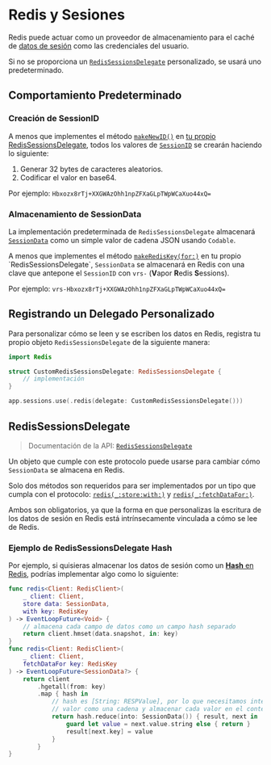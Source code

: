 # Redis y Sesiones

Redis puede actuar como un proveedor de almacenamiento para el caché de [datos de sesión](../advanced/sessions.md#session-data) como las credenciales del usuario.

Si no se proporciona un [`RedisSessionsDelegate`](https://api.vapor.codes/redis/documentation/redis/redissessionsdelegate) personalizado, se usará uno predeterminado.

## Comportamiento Predeterminado

### Creación de SessionID

A menos que implementes el método [`makeNewID()`](https://api.vapor.codes/redis/documentation/redis/redissessionsdelegate/makenewid()-3hyne) en [tu propio RedisSessionsDelegate](#redissessionsdelegate), todos los valores de [`SessionID`](https://api.vapor.codes/vapor/documentation/vapor/sessionid) se crearán haciendo lo siguiente:

1. Generar 32 bytes de caracteres aleatorios.
2. Codificar el valor en base64.

Por ejemplo: `Hbxozx8rTj+XXGWAzOhh1npZFXaGLpTWpWCaXuo44xQ=`

### Almacenamiento de SessionData

La implementación predeterminada de `RedisSessionsDelegate` almacenará [`SessionData`](https://api.vapor.codes/vapor/documentation/vapor/sessiondata) como un simple valor de cadena JSON usando `Codable`.

A menos que implementes el método [`makeRedisKey(for:)`](https://api.vapor.codes/redis/documentation/redis/redissessionsdelegate/makerediskey(for:)-5nfge) en tu propio `RedisSessionsDelegate`, `SessionData` se almacenará en Redis con una clave que antepone el `SessionID` con `vrs-` (**V**apor **R**edis **S**essions).

Por ejemplo: `vrs-Hbxozx8rTj+XXGWAzOhh1npZFXaGLpTWpWCaXuo44xQ=`

## Registrando un Delegado Personalizado

Para personalizar cómo se leen y se escriben los datos en Redis, registra tu propio objeto `RedisSessionsDelegate` de la siguiente manera:

```swift
import Redis

struct CustomRedisSessionsDelegate: RedisSessionsDelegate {
    // implementación
}

app.sessions.use(.redis(delegate: CustomRedisSessionsDelegate()))
```

## RedisSessionsDelegate

> Documentación de la API: [`RedisSessionsDelegate`](https://api.vapor.codes/redis/documentation/redis/redissessionsdelegate)

Un objeto que cumple con este protocolo puede usarse para cambiar cómo `SessionData` se almacena en Redis.

Solo dos métodos son requeridos para ser implementados por un tipo que cumpla con el protocolo: [`redis(_:store:with:)`](https://api.vapor.codes/redis/documentation/redis/redissessionsdelegate/redis(_:store:with:)) y [`redis(_:fetchDataFor:)`](https://api.vapor.codes/redis/documentation/redis/redissessionsdelegate/redis(_:fetchdatafor:)).

Ambos son obligatorios, ya que la forma en que personalizas la escritura de los datos de sesión en Redis está intrínsecamente vinculada a cómo se lee de Redis.

### Ejemplo de RedisSessionsDelegate Hash

Por ejemplo, si quisieras almacenar los datos de sesión como un [**Hash** en Redis](https://redis.io/topics/data-types-intro#redis-hashes), podrías implementar algo como lo siguiente:

```swift
func redis<Client: RedisClient>(
    _ client: Client,
    store data: SessionData,
    with key: RedisKey
) -> EventLoopFuture<Void> {
    // almacena cada campo de datos como un campo hash separado
    return client.hmset(data.snapshot, in: key)
}
func redis<Client: RedisClient>(
    _ client: Client,
    fetchDataFor key: RedisKey
) -> EventLoopFuture<SessionData?> {
    return client
        .hgetall(from: key)
        .map { hash in
            // hash es [String: RESPValue], por lo que necesitamos intentar desempaquetar el
            // valor como una cadena y almacenar cada valor en el contenedor de datos
            return hash.reduce(into: SessionData()) { result, next in
                guard let value = next.value.string else { return }
                result[next.key] = value
            }
        }
}
```
